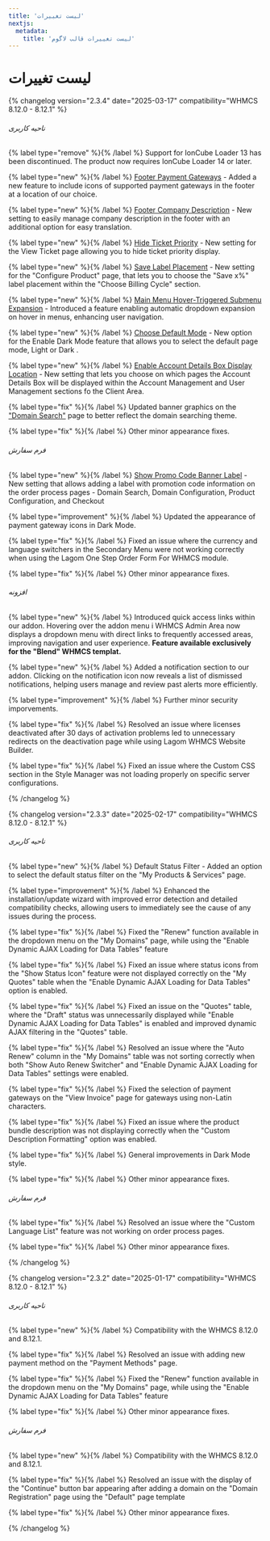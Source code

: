 ```yaml
---
title: 'لیست تغییرات'
nextjs:
  metadata:
    title: 'لیست تغییرات قالب لاگوم'
---
```


# لیست تغییرات

{% changelog version="2.3.4" date="2025-03-17" compatibility="WHMCS 8.12.0 - 8.12.1" %}

###### ناحیه کاربری

{% label type="remove" %}{% /label %} Support for IonCube Loader 13 has been discontinued. The product now requires IonCube Loader 14 or later.

{% label type="new" %}{% /label %} [Footer Payment Gateways](/lagom/settings#drgah-hay-prdakht-dr-fwtr) - Added a new feature to include icons of supported payment gateways in the footer at a location of our choice.

{% label type="new" %}{% /label %} [ Footer Company Description](/lagom/settings#twdyhat-shrkt-dr-fwtr) - New setting to easily manage company description in the footer with an additional option for easy translation.

{% label type="new" %}{% /label %} [Hide Ticket Priority](#) - New setting for the View Ticket page allowing you to hide ticket priority display.

{% label type="new" %}{% /label %} [Save Label Placement](#) - New setting for the "Configure Product" page, that lets you to choose the "Save x%" label placement within the "Choose Billing Cycle" section.

{% label type="new" %}{% /label %} [Main Menu Hover-Triggered Submenu Expansion](/lagom/settings#baz-krdn-khwdkar-mnwha-hngam-hawr) - Introduced a feature enabling automatic dropdown expansion on hover in menus, enhancing user navigation.

{% label type="new" %}{% /label %} [Choose Default Mode](/lagom/settings#antkhab-halt-pyshfrd) - New option for the Enable Dark Mode feature that allows you to select the default page mode, Light or Dark .

{% label type="new" %}{% /label %} [Enable Account Details Box Display Location](/lagom/settings#fealsazy-mkan-nmaysh-jebh-jzyyat-hsab) - New setting that lets you choose on which pages the Account Details Box will be displayed within the Account Management and User Management sections fo the Client Area.

{% label type="fix" %}{% /label %} Updated banner graphics on the ["Domain Search"](#) page to better reflect the domain searching theme.

{% label type="fix" %}{% /label %} Other minor appearance fixes.

###### فرم سفارش

{% label type="new" %}{% /label %} [Show Promo Code Banner Label](/lagom/settings#nmaysh-lybl-kd-tkhfyf) - New setting that allows adding a label with promotion code information on the order process pages - Domain Search, Domain Configuration, Product Configuration, and Checkout

{% label type="improvement" %}{% /label %} Updated the appearance of payment gateway icons in Dark Mode.

{% label type="fix" %}{% /label %} Fixed an issue where the currency and language switchers in the Secondary Menu were not working correctly when using the Lagom One Step Order Form For WHMCS module.

{% label type="fix" %}{% /label %} Other minor appearance fixes.

###### افزونه

{% label type="new" %}{% /label %} Introduced quick access links within our addon. Hovering over the addon menu i WHMCS Admin Area now displays a dropdown menu with direct links to frequently accessed areas, improving navigation and user experience. **Feature available exclusively for the "Blend" WHMCS templat.**

{% label type="new" %}{% /label %} Added a notification section to our addon. Clicking on the notification icon now reveals a list of dismissed notifications, helping users manage and review past alerts more efficiently.

{% label type="improvement" %}{% /label %} Further minor security imporvements.

{% label type="fix" %}{% /label %} Resolved an issue where licenses deactivated after 30 days of activation problems led to unnecessary redirects on the deactivation page while using Lagom WHMCS Website Builder.

{% label type="fix" %}{% /label %} Fixed an issue where the Custom CSS section in the Style Manager was not loading properly on specific server configurations.

{% /changelog %}

{% changelog version="2.3.3" date="2025-02-17" compatibility="WHMCS 8.12.0 - 8.12.1" %}

###### ناحیه کاربری

{% label type="new" %}{% /label %} Default Status Filter - Added an option to select the default status filter on the "My Products & Services" page.

{% label type="improvement" %}{% /label %} Enhanced the installation/update wizard with improved error detection and detailed compatibility checks, allowing users to immediately see the cause of any issues during the process.

{% label type="fix" %}{% /label %} Fixed the "Renew" function available in the dropdown menu on the "My Domains" page, while using the "Enable Dynamic AJAX Loading for Data Tables" feature

{% label type="fix" %}{% /label %} Fixed an issue where status icons from the "Show Status Icon" feature were not displayed correctly on the "My Quotes" table when the "Enable Dynamic AJAX Loading for Data Tables" option is enabled.

{% label type="fix" %}{% /label %} Fixed an issue on the "Quotes" table, where the "Draft" status was unnecessarily displayed while "Enable Dynamic AJAX Loading for Data Tables" is enabled and improved dynamic AJAX filtering in the "Quotes" table.

{% label type="fix" %}{% /label %} Resolved an issue where the "Auto Renew" column in the "My Domains" table was not sorting correctly when both "Show Auto Renew Switcher" and "Enable Dynamic AJAX Loading for Data Tables" settings were enabled.

{% label type="fix" %}{% /label %} Fixed the selection of payment gateways on the "View Invoice" page for gateways using non-Latin characters.

{% label type="fix" %}{% /label %} Fixed an issue where the product bundle description was not displaying correctly when the "Custom Description Formatting" option was enabled.

{% label type="fix" %}{% /label %} General improvements in Dark Mode style.

{% label type="fix" %}{% /label %} Other minor appearance fixes.

###### فرم سفارش

{% label type="fix" %}{% /label %} Resolved an issue where the "Custom Language List" feature was not working on order process pages.

{% label type="fix" %}{% /label %} Other minor appearance fixes.

{% /changelog %}

{% changelog version="2.3.2" date="2025-01-17" compatibility="WHMCS 8.12.0 - 8.12.1" %}

###### ناحیه کاربری

{% label type="new" %}{% /label %} Compatibility with the WHMCS 8.12.0 and 8.12.1.

{% label type="fix" %}{% /label %} Resolved an issue with adding new payment method on the "Payment Methods" page.

{% label type="fix" %}{% /label %} Fixed the "Renew" function available in the dropdown menu on the "My Domains" page, while using the "Enable Dynamic AJAX Loading for Data Tables" feature

{% label type="fix" %}{% /label %} Other minor appearance fixes.

###### فرم سفارش

{% label type="new" %}{% /label %} Compatibility with the WHMCS 8.12.0 and 8.12.1.

{% label type="fix" %}{% /label %} Resolved an issue with the display of the "Continue" button bar appearing after adding a domain on the "Domain Registration" page using the "Default" page template

{% label type="fix" %}{% /label %} Other minor appearance fixes.

{% /changelog %}
